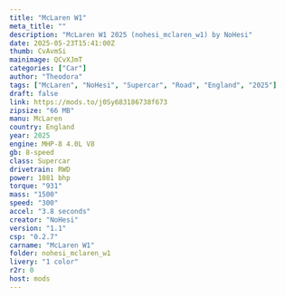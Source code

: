 ```yaml
---
title: "McLaren W1"
meta_title: ""
description: "McLaren W1 2025 (nohesi_mclaren_w1) by NoHesi"
date: 2025-05-23T15:41:00Z
thumb: CvAvmSi
mainimage: QCvXJmT
categories: ["Car"]
author: "Theodora"
tags: ["McLaren", "NoHesi", "Supercar", "Road", "England", "2025"]
draft: false
link: https://mods.to/j0Sy683186738f673
zipsize: "66 MB"
manu: McLaren
country: England
year: 2025
engine: MHP-8 4.0L V8
gb: 8-speed
class: Supercar
drivetrain: RWD
power: 1081 bhp 
torque: "931"
mass: "1500"
speed: "300"
accel: "3.8 seconds"
creator: "NoHesi"
version: "1.1"
csp: "0.2.7"
carname: "McLaren W1"
folder: nohesi_mclaren_w1
livery: "1 color"
r2r: 0
host: mods
---
```

